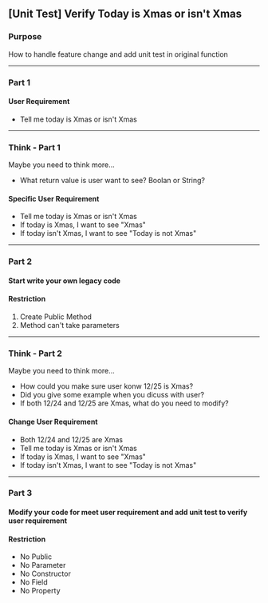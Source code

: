 ## [Unit Test] Verify Today is Xmas or isn't Xmas

### Purpose 
How to handle feature change and add unit test in original function

***

### Part 1

#### User Requirement 
 * Tell me today is Xmas or isn't Xmas

***

### Think - Part 1
Maybe you need to think more...
 * What return value is user want to see? Boolan or String?

#### Specific User Requirement 
  * Tell me today is Xmas or isn't Xmas
  * If today is Xmas, I want to see "Xmas"
  * If today isn't Xmas, I want to see "Today is not Xmas"
  
***

### Part 2

#### Start write your own legacy code
  
#### Restriction
  1. Create Public Method
  2. Method can't take parameters
  
***

### Think - Part 2

Maybe you need to think more...
 * How could you make sure user konw 12/25 is Xmas?
 * Did you give some example when you dicuss with user?
 * If both 12/24 and 12/25 are Xmas, what do you need to modify?
  
#### Change User Requirement 
  * Both 12/24 and 12/25 are Xmas
  * Tell me today is Xmas or isn't Xmas
  * If today is Xmas, I want to see "Xmas"
  * If today isn't Xmas, I want to see "Today is not Xmas"

***

### Part 3

#### Modify your code for meet user requirement and add unit test to verify user requirement
  
#### Restriction
  * No Public
  * No Parameter
  * No Constructor
  * No Field
  * No Property
  
  
 
